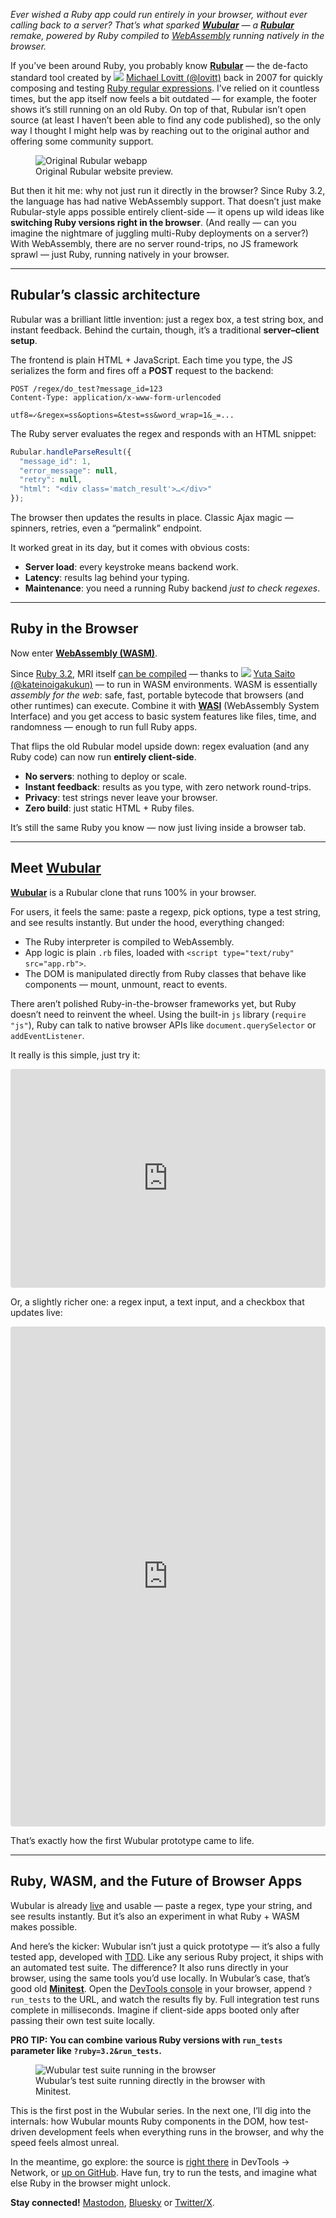 *Ever wished a Ruby app could run entirely in your browser, without ever calling back to a server? That’s what sparked [**Wubular**](https://rubyelders.github.io/wubular) — a [**Rubular**](https://rubular.com/) remake, powered by Ruby compiled to [WebAssembly](https://webassembly.org/) running natively in the browser.*

If you’ve been around Ruby, you probably know [**Rubular**](https://rubular.com/) — the de-facto standard tool created by <img src="https://avatars.githubusercontent.com/u/22803?v=4" class="avatar"> [Michael Lovitt (@lovitt)](https://github.com/lovitt) back in 2007 for quickly composing and testing [Ruby regular expressions](https://www.ruby-lang.org/en/). I’ve relied on it countless times, but the app itself now feels a bit outdated — for example, the footer shows it’s still running on an old Ruby. On top of that, Rubular isn’t open source (at least I haven’t been able to find any code published), so the only way I thought I might help was by reaching out to the original author and offering some community support.

<figure>
  <picture>
    <img 
      src="/assets/img/writings/wubular_rubular.png" 
      alt="Original Rubular webapp" 
    >
  </picture>
  <figcaption>
    Original Rubular website preview.
  </figcaption>
</figure>

But then it hit me: why not just run it directly in the browser? Since Ruby 3.2, the language has had native WebAssembly support. That doesn’t just make Rubular-style apps possible entirely client-side — it opens up wild ideas like **switching Ruby versions right in the browser**. (And really — can you imagine the nightmare of juggling multi-Ruby deployments on a server?) With WebAssembly, there are no server round-trips, no JS framework sprawl — just Ruby, running natively in your browser.

---

## Rubular’s classic architecture

Rubular was a brilliant little invention: just a regex box, a test string box, and instant feedback. Behind the curtain, though, it’s a traditional **server–client setup**.

The frontend is plain HTML + JavaScript. Each time you type, the JS serializes the form and fires off a **POST** request to the backend:

```http
POST /regex/do_test?message_id=123
Content-Type: application/x-www-form-urlencoded

utf8=✓&regex=ss&options=&test=ss&word_wrap=1&_=...
```

The Ruby server evaluates the regex and responds with an HTML snippet:

```javascript
Rubular.handleParseResult({
  "message_id": 1,
  "error_message": null,
  "retry": null,
  "html": "<div class='match_result'>…</div>"
});
```

The browser then updates the results in place. Classic Ajax magic — spinners, retries, even a “permalink” endpoint.

It worked great in its day, but it comes with obvious costs:

* **Server load**: every keystroke means backend work.
* **Latency**: results lag behind your typing.
* **Maintenance**: you need a running Ruby backend *just to check regexes*.

---

## Ruby in the Browser

Now enter **[WebAssembly (WASM)](https://webassembly.org/)**.

Since [Ruby 3.2](https://www.ruby-lang.org/en/news/2022/12/25/ruby-3-2-0-released/), MRI itself [can be compiled](https://github.com/ruby/ruby/pull/5407) — thanks to <img src="https://avatars.githubusercontent.com/u/11702759?v=4" class="avatar"> [Yuta Saito (@kateinoigakukun)](https://github.com/kateinoigakukun) — to run in WASM environments. WASM is essentially *assembly for the web*: safe, fast, portable bytecode that browsers (and other runtimes) can execute. Combine it with [**WASI**](https://wasi.dev/) (WebAssembly System Interface) and you get access to basic system features like files, time, and randomness — enough to run full Ruby apps.

That flips the old Rubular model upside down: regex evaluation (and any Ruby code) can now run **entirely client-side**.

* **No servers**: nothing to deploy or scale.
* **Instant feedback**: results as you type, with zero network round-trips.
* **Privacy**: test strings never leave your browser.
* **Zero build**: just static HTML + Ruby files.

It’s still the same Ruby you know — now just living inside a browser tab.

---

## Meet [Wubular](https://rubyelders.github.io/wubular)

[**Wubular**](https://rubyelders.github.io/wubular) is a Rubular clone that runs 100% in your browser.

For users, it feels the same: paste a regexp, pick options, type a test string, and see results instantly. But under the hood, everything changed:

* The Ruby interpreter is compiled to WebAssembly.
* App logic is plain `.rb` files, loaded with `<script type="text/ruby" src="app.rb">`.
* The DOM is manipulated directly from Ruby classes that behave like components — mount, unmount, react to events.

There aren’t polished Ruby-in-the-browser frameworks yet, but Ruby doesn’t need to reinvent the wheel. Using the built-in `js` library (`require "js"`), Ruby can talk to native browser APIs like `document.querySelector` or `addEventListener`.

It really is this simple, just try it:

<iframe src="https://codesandbox.io/embed/xpjsns?view=split&module=%2Findex.html&editorsize=65&runonclick=1&hidenavigation=1"
     style="width:100%; height: 350px; border:0; border-radius: 4px; overflow:hidden;"
     title="ruby-wasm-hello-world"
     allow="accelerometer; ambient-light-sensor; camera; encrypted-media; geolocation; gyroscope; hid; microphone; midi; payment; usb; vr; xr-spatial-tracking"
     sandbox="allow-forms allow-modals allow-popups allow-presentation allow-same-origin allow-scripts"
   ></iframe>

Or, a slightly richer one: a regex input, a text input, and a checkbox that updates live:

<iframe src="https://codesandbox.io/embed/nlwj4q?view=split&module=%2Findex.html&editorsize=65&runonclick=1&hidenavigation=1"
     style="width:100%; height: 800px; border:0; border-radius: 4px; overflow:hidden;"
     title="ruby-wasm-hello-world"
     allow="accelerometer; ambient-light-sensor; camera; encrypted-media; geolocation; gyroscope; hid; microphone; midi; payment; usb; vr; xr-spatial-tracking"
     sandbox="allow-forms allow-modals allow-popups allow-presentation allow-same-origin allow-scripts"
   ></iframe>

That’s exactly how the first Wubular prototype came to life.

---

## Ruby, WASM, and the Future of Browser Apps

Wubular is already [live](https://rubyelders.github.io/wubular) and usable — paste a regex, type your string, and see results instantly. But it’s also an experiment in what Ruby + WASM makes possible.

And here’s the kicker: Wubular isn’t just a quick prototype — it’s also a fully tested app, developed with [TDD](https://en.wikipedia.org/wiki/Test-driven_development). Like any serious Ruby project, it ships with an automated test suite. The difference? It also runs directly in your browser, using the same tools you’d use locally. In Wubular’s case, that’s good old [**Minitest**](https://github.com/minitest/minitest/). Open the [DevTools console](https://en.wikipedia.org/wiki/Web_development_tools) in your browser, append `?run_tests` to the URL, and watch the results fly by. Full integration test runs complete in milliseconds. Imagine if client-side apps booted only after passing their own test suite locally.

**PRO TIP: You can combine various Ruby versions with `run_tests` parameter like `?ruby=3.2&run_tests`.**

<figure>
  <picture>
    <img 
      src="/assets/img/writings/wubular_minitest_browser.png" 
      alt="Wubular test suite running in the browser" 
    >
  </picture>
  <figcaption>
    Wubular’s test suite running directly in the browser with Minitest.
  </figcaption>
</figure>

This is the first post in the Wubular series. In the next one, I’ll dig into the internals: how Wubular mounts Ruby components in the DOM, how test-driven development feels when everything runs in the browser, and why the speed feels almost unreal.

In the meantime, go explore: the source is [right there](https://rubyelders.github.io/wubular) in DevTools → Network, or [up on GitHub](https://github.com/RubyElders/wubular). Have fun, try to run the tests, and imagine what else Ruby in the browser might unlock.

**Stay connected!** [Mastodon](https://ruby.social/@rubyelders), [Bluesky](https://rubyelders.bsky.social) or [Twitter/X](https://x.com/RubyElders).
